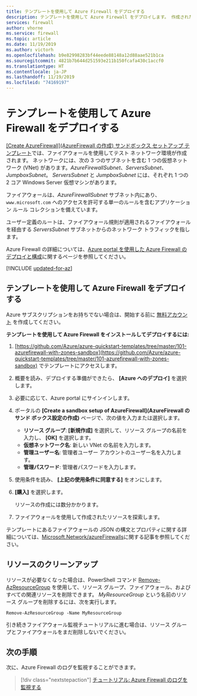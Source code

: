 ```yaml
---
title: テンプレートを使用して Azure Firewall をデプロイする
description: テンプレートを使用して Azure Firewall をデプロイします。 作成されたネットワークには、3 つのサブネットを含む 1 つの VNet があります。 2 コア Windows Server 仮想マシンが 2 台デプロイされています。
services: firewall
author: vhorne
ms.service: firewall
ms.topic: article
ms.date: 11/19/2019
ms.author: victorh
ms.openlocfilehash: b9e82998283bf44eede88148a12d88aae521b1ca
ms.sourcegitcommit: 4821b7b644d251593e211b150fcafa430c1accf0
ms.translationtype: HT
ms.contentlocale: ja-JP
ms.lasthandoff: 11/19/2019
ms.locfileid: "74169197"
---
```

# <a name="deploy-azure-firewall-using-a-template"></a>テンプレートを使用して Azure Firewall をデプロイする

[[Create AzureFirewall]\(AzureFirewall の作成\) サンドボックス セットアップ テンプレート](https://github.com/Azure/azure-quickstart-templates/tree/master/101-azurefirewall-with-zones-sandbox)では、ファイアウォールを使用してテスト ネットワーク環境が作成されます。 ネットワークには、次の 3 つのサブネットを含む 1 つの仮想ネットワーク (VNet) があります。*AzureFirewallSubnet*、*ServersSubnet*、*JumpboxSubnet*。 *ServersSubnet* と *JumpboxSubnet* には、それぞれ 1 つの 2 コア Windows Server 仮想マシンがあります。

ファイアウォールは、*AzureFirewallSubnet* サブネット内にあり、`www.microsoft.com` へのアクセスを許可する単一のルールを含むアプリケーション ルール コレクションを備えています。

ユーザー定義のルートは、ファイアウォール規則が適用されるファイアウォールを経由する *ServersSubnet* サブネットからのネットワーク トラフィックを指します。

Azure Firewall の詳細については、[Azure portal を使用した Azure Firewall のデプロイと構成](tutorial-firewall-deploy-portal.md)に関するページを参照してください。


[!INCLUDE [updated-for-az](../../includes/updated-for-az.md)]

## <a name="use-the-template-to-deploy-azure-firewall"></a>テンプレートを使用して Azure Firewall をデプロイする

Azure サブスクリプションをお持ちでない場合は、開始する前に [無料アカウント](https://azure.microsoft.com/free/?WT.mc_id=A261C142F) を作成してください。

**テンプレートを使用して Azure Firewall をインストールしてデプロイするには:**

1. [https://github.com/Azure/azure-quickstart-templates/tree/master/101-azurefirewall-with-zones-sandbox](https://github.com/Azure/azure-quickstart-templates/tree/master/101-azurefirewall-with-zones-sandbox) でテンプレートにアクセスします。
   
1. 概要を読み、デプロイする準備ができたら、 **[Azure へのデプロイ]** を選択します。
   
1. 必要に応じて、Azure portal にサインインします。 

1. ポータルの **[Create a sandbox setup of AzureFirewall]\(AzureFirewall のサンド ボックス設定の作成\)** ページで、次の値を入力または選択します。
   
   - **リソース グループ**: **[新規作成]** を選択して、リソース グループの名前を入力し、 **[OK]** を選択します。 
   - **仮想ネットワーク名**: 新しい VNet の名前を入力します。 
   - **管理ユーザー名**: 管理者ユーザー アカウントのユーザー名を入力します。
   - **管理パスワード**: 管理者パスワードを入力します。 
   
1. 使用条件を読み、 **[上記の使用条件に同意する]** をオンにします。
   
1. **[購入]** を選択します。
   
   リソースの作成には数分かかります。 
   
1. ファイアウォールを使用して作成されたリソースを探索します。 

テンプレートにあるファイアウォールの JSON の構文とプロパティに関する詳細については、[Microsoft.Network/azureFirewalls](/azure/templates/microsoft.network/azurefirewalls)に関する記事を参照してください。

## <a name="clean-up-resources"></a>リソースのクリーンアップ

リソースが必要なくなった場合は、PowerShell コマンド [Remove-AzResourceGroup](/powershell/module/az.resources/remove-azresourcegroup) を使用して、リソース グループ、ファイアウォール、およびすべての関連リソースを削除できます。 *MyResourceGroup* という名前のリソース グループを削除するには、次を実行します。 

```azurepowershell-interactive
Remove-AzResourceGroup -Name MyResourceGroup
```
引き続きファイアウォール監視チュートリアルに進む場合は、リソース グループとファイアウォールをまだ削除しないでください。 

## <a name="next-steps"></a>次の手順

次に、Azure Firewall のログを監視することができます。

> [!div class="nextstepaction"]
> [チュートリアル: Azure Firewall のログを監視する](./tutorial-diagnostics.md)
